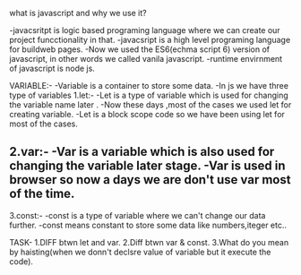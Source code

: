 what is javascript and why we use it?

-javacsritpt is logic based programing language where we can create our project funcctionality in that.
-javacsript is a high level programing language for buildweb pages.
-Now we used the ES6(echma script 6) version of javascript, in other words we called vanila javascript.
-runtime envirnment of javascript is node js.

VARIABLE:-
-Variable is a container to store some data.
-In js we have three type of variables 
1.let:-
-Let is a type of variable which is used for changing the variable name later .
-Now these days ,most of the cases we used let for creating variable.
-Let is a block scope code so we have been using let for most of the cases.

2.var:-
-Var is a variable which is also used for changing the variable later stage.
-Var is used in browser so now a days we are don't use var most of the time.
-
3.const:-
-const is a type of variable where we can't change our data further.
-const means constant to store some data like numbers,iteger etc..

TASK-
1.DIFF btwn let and var.
2.Diff btwn var & const.
3.What do you mean by haisting(when we donn't declsre value of variable but it execute the code).
